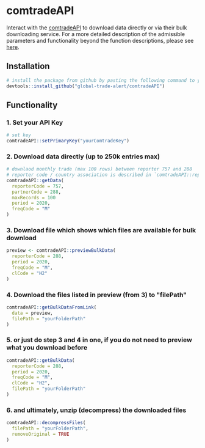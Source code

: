 # comtradeAPI

Interact with the [comtradeAPI](https://comtradeplus.un.org/) to download data directly or via their bulk downloading service.
For a more detailed description of the admissible parameters and functionality beyond the function descriptions, please see [here](https://unstats.un.org/wiki/display/comtrade/New+Comtrade+User+Guide#NewComtradeUserGuide-UNComtradeAPIManagement).

## Installation 
```r
# install the package from github by pasting the following command to your console
devtools::install_github("global-trade-alert/comtradeAPI")
```
## Functionality 

### 1. Set your API Key
```r
# set key
comtradeAPI::setPrimaryKey("yourComtradeKey")
```

### 2. Download data directly (up to 250k entries max)
```r
# downlaod monthly trade (max 100 rows) between reporter 757 and 288
# reporter code / country association is described in `comtradeAPI::reporters` 
comtradeAPI::getData(
  reporterCode = 757,
  partnerCode = 288,
  maxRecords = 100
  period = 2020,
  freqCode = "M"
)
```
### 3. Download file which shows which files are available for bulk download
```r
preview <- comtradeAPI::previewBulkData(
  reporterCode = 288,
  period = 2020,
  freqCode = "M",
  clCode = "H2"
)
```
### 4. Download the files listed in preview (from 3) to "filePath"
```r
comtradeAPI::getBulkDataFromLink(
  data = preview,
  filePath = "yourFolderPath"
)
```

### 5. or just do step 3 and 4 in one, if you do not need to preview what you download before
```r
comtradeAPI::getBulkData(
  reporterCode = 288,
  period = 2020,
  freqCode = "M",
  clCode = "H2",
  filePath = "yourFolderPath"
)
```

### 6. and ultimately, unzip (decompress) the downloaded files
```r
comtradeAPI::decompressFiles(
  filePath = "yourFolderPath",
  removeOriginal = TRUE
)
```
